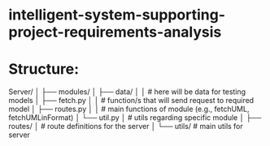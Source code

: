 # intelligent-system-supporting-project-requirements-analysis

# Structure:
Server/
│
├── modules/
│   ├── data/
│   │   # here will be data for testing models
│   ├── fetch.py 
│   │   # function/s that will send request to required model
│   ├── routes.py
│   │   # main functions of module (e.g., fetchUML, fetchUMLinFormat)
│   └── util.py 
│       # utils regarding specific module
│
├── routes/ 
│   # route definitions for the server
│
└── utils/ 
    # main utils for server


